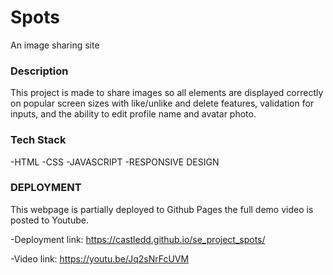 # Spots

An image sharing site

### Description

This project is made to share images so all elements are displayed correctly on popular screen sizes with like/unlike and delete features, validation for inputs, and the ability to edit profile name and avatar photo.

### Tech Stack

-HTML
-CSS
-JAVASCRIPT
-RESPONSIVE DESIGN

### DEPLOYMENT

This webpage is partially deployed to Github Pages the full demo video is posted to Youtube.

-Deployment link: https://castledd.github.io/se_project_spots/

-Video link: https://youtu.be/Jq2sNrFcUVM
